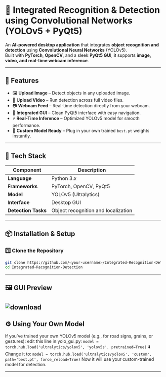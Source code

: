 # 🧠 Integrated Recognition & Detection using Convolutional Networks (YOLOv5 + PyQt5)

An **AI-powered desktop application** that integrates **object recognition and detection** using **Convolutional Neural Networks** (YOLOv5).  
Built with **PyTorch**, **OpenCV**, and a sleek **PyQt5 GUI**, it supports **image, video, and real-time webcam inference**.

---

## 🚀 Features

- 🖼️ **Upload Image** – Detect objects in any uploaded image.  
- 🎥 **Upload Video** – Run detection across full video files.  
- 📷 **Webcam Feed** – Real-time detection directly from your webcam.  
- 🧩 **Integrated GUI** – Clean PyQt5 interface with easy navigation.  
- ⚡ **Real-Time Inference** – Optimized YOLOv5 model for smooth performance.  
- 🧰 **Custom Model Ready** – Plug in your own trained `best.pt` weights instantly.  

---

## 🧪 Tech Stack

| Component | Description |
|------------|-------------|
| **Language** | Python 3.x |
| **Frameworks** | PyTorch, OpenCV, PyQt5 |
| **Model** | YOLOv5 (Ultralytics) |
| **Interface** | Desktop GUI |
| **Detection Tasks** | Object recognition and localization |

---

## 📦 Installation & Setup

### 1️⃣ Clone the Repository
```bash
git clone https://github.com/<your-username>/Integrated-Recognition-Detection.git
cd Integrated-Recognition-Detection

```
---

## 🖼️ GUI Preview
![download](https://github.com/user-attachments/assets/03160430-8515-429f-83e1-58136e05127b)
---

## ⚙️ Using Your Own Model
If you’ve trained your own YOLOv5 model (e.g., for road signs, grains, or gestures):
edit this line in yolo_gui.py:
``` model = torch.hub.load('ultralytics/yolov5', 'yolov5s', pretrained=True) ```
⬇️ Change it to:
``` model = torch.hub.load('ultralytics/yolov5', 'custom', path='best.pt', force_reload=True) ```
Now it will use your custom-trained model for detection.

---





